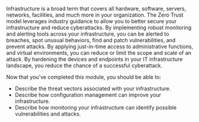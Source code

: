 Infrastructure is a broad term that covers all hardware, software, servers, networks, facilities, and much more in your organization. The Zero Trust model leverages industry guidance to allow you to better secure your infrastructure and reduce cyberattacks. By implementing robust monitoring and alerting tools across your infrastructure, you can be alerted to breaches, spot unusual behaviors, find and patch vulnerabilities, and prevent attacks. By applying just-in-time access to administrative functions, and virtual environments, you can reduce or limit the scope and scale of an attack. By hardening the devices and endpoints in your IT infrastructure landscape, you reduce the chance of a successful cyberattack.

Now that you’ve completed this module, you should be able to:

- Describe the threat vectors associated with your infrastructure.
- Describe how configuration management can improve your infrastructure.
- Describe how monitoring your infrastructure can identify possible vulnerabilities and attacks.
